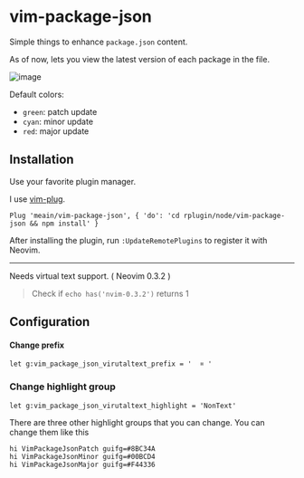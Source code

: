 # vim-package-json

Simple things to enhance `package.json` content.

As of now, lets you view the latest version of each package in the file.

![image](https://i.imgur.com/5VDcOwE.png)

Default colors:

- `green`: patch update
- `cyan`: minor update
- `red`: major update

## Installation

Use your favorite plugin manager.

I use [vim-plug](https://github.com/junegunn/vim-plug).

```vim
Plug 'meain/vim-package-json', { 'do': 'cd rplugin/node/vim-package-json && npm install' }
```

After installing the plugin, run `:UpdateRemotePlugins` to register it with Neovim.

---

Needs virtual text support. ( Neovim 0.3.2 )

> Check if `echo has('nvim-0.3.2')` returns 1

## Configuration

#### Change prefix

```
let g:vim_package_json_virutaltext_prefix = '  ¤ '
```

### Change highlight group

```
let g:vim_package_json_virutaltext_highlight = 'NonText'
```

There are three other highlight groups that you can change.
You can change them like this

```
hi VimPackageJsonPatch guifg=#8BC34A
hi VimPackageJsonMinor guifg=#00BCD4
hi VimPackageJsonMajor guifg=#F44336
```
